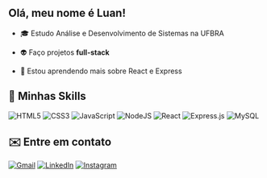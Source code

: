 <h2> Olá, meu nome é Luan!</h2>
<p align="left"> 
  
  - 🎓 Estudo Análise e Desenvolvimento de Sistemas na UFBRA
  
  - 👽 Faço projetos <b>full-stack</b>
  
  - 🌱 Estou aprendendo mais sobre React e Express
</p>

<h2>🚀 Minhas Skills </h2>

![HTML5](https://img.shields.io/badge/HTML5-E34F26?style=flat&logo=html5&logoColor=white)
![CSS3](https://img.shields.io/badge/CSS3-1572B6?style=flat&logo=css3&logoColor=white)
![JavaScript](https://img.shields.io/badge/JavaScript-323330?style=flat&logo=javascript&logoColor=F7DF1E)
![NodeJS](https://img.shields.io/badge/Node.js-43853D?style=flat&logo=node.js&logoColor=white)
![React](https://img.shields.io/badge/React-20232A?style=flat&logo=react&logoColor=61DAFB)
![Express.js](https://img.shields.io/badge/Express.js-404D59?style=flat)
![MySQL](https://img.shields.io/badge/MySQL-1572B6?style=flat&logo=mysql&logoColor=white)

<h2>✉️ Entre em contato</h2>

[![Gmail](https://img.shields.io/badge/Gmail-D14836?style=flat&logo=gmail&logoColor=white)](mailto:luanreis2723@gmail.com)
[![LinkedIn](https://img.shields.io/badge/linkedin-%230077B5.svg?style=flat&logo=linkedin&logoColor=white)](https://www.linkedin.com/in/luan-de-alcantara/)
[![Instagram](https://img.shields.io/badge/Instagram-E4405F?style=flat&logo=instagram&logoColor=white)](https://www.instagram.com/ln.reiss/)
